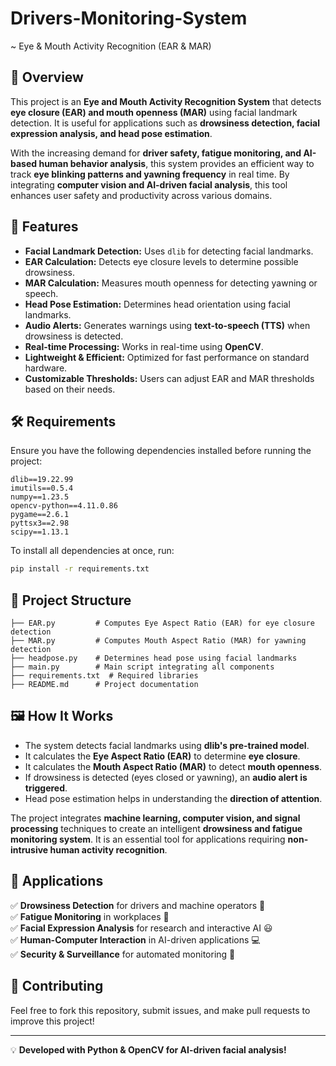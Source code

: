 # Drivers-Monitoring-System  
~ Eye & Mouth Activity Recognition (EAR & MAR)


## 📌 Overview
This project is an **Eye and Mouth Activity Recognition System** that detects **eye closure (EAR) and mouth openness (MAR)** using facial landmark detection. It is useful for applications such as **drowsiness detection, facial expression analysis, and head pose estimation**. 

With the increasing demand for **driver safety, fatigue monitoring, and AI-based human behavior analysis**, this system provides an efficient way to track **eye blinking patterns and yawning frequency** in real time. By integrating **computer vision and AI-driven facial analysis**, this tool enhances user safety and productivity across various domains.

## 🚀 Features
- **Facial Landmark Detection:** Uses `dlib` for detecting facial landmarks.
- **EAR Calculation:** Detects eye closure levels to determine possible drowsiness.
- **MAR Calculation:** Measures mouth openness for detecting yawning or speech.
- **Head Pose Estimation:** Determines head orientation using facial landmarks.
- **Audio Alerts:** Generates warnings using **text-to-speech (TTS)** when drowsiness is detected.
- **Real-time Processing:** Works in real-time using **OpenCV**.
- **Lightweight & Efficient:** Optimized for fast performance on standard hardware.
- **Customizable Thresholds:** Users can adjust EAR and MAR thresholds based on their needs.

## 🛠️ Requirements
Ensure you have the following dependencies installed before running the project:

```plaintext
dlib==19.22.99
imutils==0.5.4
numpy==1.23.5
opencv-python==4.11.0.86
pygame==2.6.1
pyttsx3==2.98
scipy==1.13.1
```

To install all dependencies at once, run:
```bash
pip install -r requirements.txt
```

## 📂 Project Structure
```
├── EAR.py         # Computes Eye Aspect Ratio (EAR) for eye closure detection
├── MAR.py         # Computes Mouth Aspect Ratio (MAR) for yawning detection
├── headpose.py    # Determines head pose using facial landmarks
├── main.py        # Main script integrating all components
├── requirements.txt  # Required libraries
├── README.md      # Project documentation
```

## 🖼️ How It Works
- The system detects facial landmarks using **dlib's pre-trained model**.
- It calculates the **Eye Aspect Ratio (EAR)** to determine **eye closure**.
- It calculates the **Mouth Aspect Ratio (MAR)** to detect **mouth openness**.
- If drowsiness is detected (eyes closed or yawning), an **audio alert is triggered**.
- Head pose estimation helps in understanding the **direction of attention**.

The project integrates **machine learning, computer vision, and signal processing** techniques to create an intelligent **drowsiness and fatigue monitoring system**. It is an essential tool for applications requiring **non-intrusive human activity recognition**.

## 📌 Applications
✅ **Drowsiness Detection** for drivers and machine operators 🚗                                  
✅ **Fatigue Monitoring** in workplaces 🏢                               
✅ **Facial Expression Analysis** for research and interactive AI 😃                               
✅ **Human-Computer Interaction** in AI-driven applications 💻                               
✅ **Security & Surveillance** for automated monitoring 🎥                               

## 🤝 Contributing
Feel free to fork this repository, submit issues, and make pull requests to improve this project!

---
💡 **Developed with Python & OpenCV for AI-driven facial analysis!**

